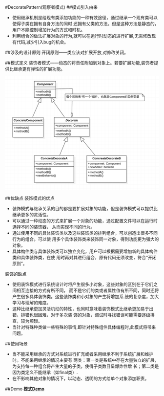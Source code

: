 #DecoratePattern(观察者模式)
##模式引入由来
-  使用继承机制是给现有类添加功能的一种有效途径，通过继承一个现有类可以使得子类在拥有自身方法的同时
还拥有父类的方法。但是这种方法是静态的，用户不能控制增加行为的方式和时机。
-  利用组合的做法扩展对象的行为,就可以在运行时动态的进行扩展,无需修改现有代码,减少引入bug的机会。

##涉及的设计原则
开闭原则——类应该对扩展开放,对修改关闭。

##模式定义
装饰者模式——动态的将责任附加到对象上。若要扩展功能,装饰者提供比继承更有弹性的扩展功能。

![image](https://github.com/SilenceDut/DesignPatterns/blob/master/pictures/DecorateUML/decorate_uml.png)

##优缺点
装饰模式的优点

- 装饰模式与继承关系的目的都是要扩展对象的功能，但是装饰模式可以提供比继承更多的灵活性。
- 可以通过一种动态的方式来扩展一个对象的功能，通过配置文件可以在运行时选择不同的装饰器，
从而实现不同的行为。
- 通过使用不同的具体装饰类以及这些装饰类的排列组合，可以创造出很多不同行为的组合。可以使
用多个具体装饰类来装饰同一对象，得到功能更为强大的对象。
- 具体构件类与具体装饰类可以独立变化，用户可以根据需要增加新的具体构件类和具体装饰类，在使
用时再对其进行组合，原有代码无须改变，符合“开闭原则”。

装饰的缺点

- 使用装饰模式进行系统设计时将产生很多小对象，这些对象的区别在于它们之间相互连接的方式有所不同，
而不是它们的类或者属性值有所不同，同时还将产生很多具体装饰类。这些装饰类和小对象的产生将增加系
统的复杂度，加大学习与理解的难度。
- 这种比继承更加灵活机动的特性，也同时意味着装饰模式比继承更加易于出错，排错也很困难，对于多次装
饰的对象，调试时寻找错误可能需要逐级排查，较为烦琐。
- 当针对特殊种类做一些特殊的事情,即针对特殊组件具体编程时,此模式将带来问题。

##使用场景
- 当不能采用继承的方式对系统进行扩充或者采用继承不利于系统扩展和维护时。不能采用继承的情况主要有
两类：第一类是系统中存在大量独立的扩展，为支持每一种组合将产生大量的子类，使得子类数目呈爆炸性增
长；第二类是因为类定义不能继承（如final类）.
- 在不影响其他对象的情况下，以动态、透明的方式给单个对象添加职责。

##Demo
[**模式Demo**](https://github.com/SilenceDut/DesignPatterns/blob/master/src/com/silencedut/structural_patterns/decorate)
